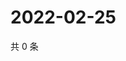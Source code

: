 # 2022-02-25

共 0 条

<!-- BEGIN WEIBO -->
<!-- 最后更新时间 Fri Feb 25 2022 22:13:24 GMT+0800 (China Standard Time) -->

<!-- END WEIBO -->
